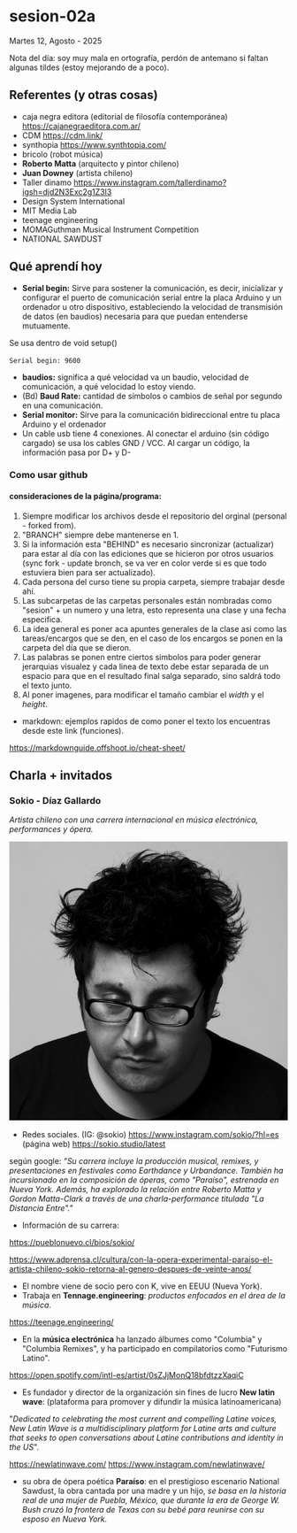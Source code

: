 # sesion-02a

Martes 12, Agosto - 2025

Nota del día: soy muy mala en ortografía, perdón de antemano si faltan algunas tildes (estoy mejorando de a poco).

## Referentes (y otras cosas)

- caja negra editora (editorial de filosofía contemporánea) <https://cajanegraeditora.com.ar/>
- CDM  <https://cdm.link/>
- synthopia  <https://www.synthtopia.com/>
- bricolo (robot música)
- **Roberto Matta** (arquitecto y pintor chileno)
- **Juan Downey** (artista chileno)
- Taller dinamo <https://www.instagram.com/tallerdinamo?igsh=djd2N3Exc2g1Z3l3>
- Design System International
- MIT Media Lab
- teenage engineering
- MOMAGuthman Musical Instrument Competition
- NATIONAL SAWDUST

## Qué aprendí hoy

- **Serial begin:** Sirve para sostener la comunicación, es decir, inicializar y configurar el puerto de comunicación serial entre la placa Arduino y un ordenador u otro dispositivo, estableciendo la velocidad de transmisión de datos (en baudios) necesaria para que puedan entenderse mutuamente.

Se usa dentro de void setup()

`Serial begin: 9600`

- **baudios:** significa a qué velocidad va un baudio, velocidad de comunicación, a qué velocidad lo estoy viendo.
- (Bd) **Baud Rate:** cantidad de símbolos o cambios de señal por segundo en una comunicación.
- **Serial monitor:** Sirve para la comunicación bidireccional entre tu placa Arduino y el ordenador
- Un cable usb tiene 4 conexiones. Al conectar el arduino (sin código cargado) se usa los cables GND / VCC. Al cargar un código, la información pasa por D+ y D-

### Como usar github

#### consideraciones de la página/programa:

1. Siempre modificar los archivos desde el repositorio del orginal (personal - forked from).
2. "BRANCH" siempre debe mantenerse en 1.
3. Si la información esta "BEHIND" es necesario sincronizar (actualizar) para estar al día con las ediciones que se hicieron por otros usuarios (sync fork - update bronch, se va ver en color verde si es que todo estuviera bien para ser actualizado).
4. Cada persona del curso tiene su propia carpeta, siempre trabajar desde ahí.
5. Las subcarpetas de las carpetas personales están nombradas como "sesion" + un numero y una letra, esto representa una clase y una fecha especifica.
6. La idea general es poner aca apuntes generales de la clase asi como las tareas/encargos que se den, en el caso de los encargos se ponen en la carpeta del día que se dieron.
7. Las palabras se ponen entre ciertos simbolos para poder generar jerarquias visualez y cada linea de texto debe estar separada de un espacio para que en el resultado final salga separado, sino saldrá todo el texto junto.
8. Al poner imagenes, para modificar el tamaño cambiar el *width* y el *height*.

- markdown: ejemplos rapidos de como poner el texto los encuentras desde este link (funciones).

<https://markdownguide.offshoot.io/cheat-sheet/>

## Charla + invitados

### Sokio - Díaz Gallardo

*Artista chileno con una carrera internacional en música electrónica, performances y ópera.*

![sokio](./imagenes/sokio.png)

- Redes sociales. (IG: @sokio) <https://www.instagram.com/sokio/?hl=es> (página web) <https://sokio.studio/latest>

según google: *"Su carrera incluye la producción musical, remixes, y presentaciones en festivales como Earthdance y Urbandance. También ha incursionado en la composición de óperas, como "Paraíso", estrenada en Nueva York. Además, ha explorado la relación entre Roberto Matta y Gordon Matta-Clark a través de una charla-performance titulada "La Distancia Entre"."*

- Información de su carrera:

<https://pueblonuevo.cl/bios/sokio/>  

<https://www.adprensa.cl/cultura/con-la-opera-experimental-paraiso-el-artista-chileno-sokio-retorna-al-genero-despues-de-veinte-anos/>

- El  nombre viene de socio pero con K, vive en EEUU (Nueva York).
- Trabaja en **Tennage.engineering**: *productos enfocados en el área de la música*.

<https://teenage.engineering/>

- En la **música electrónica** ha lanzado álbumes como "Columbia" y "Columbia Remixes", y ha participado en compilatorios como "Futurismo Latino".

<https://open.spotify.com/intl-es/artist/0sZJjMonQ18bfdtzzXaqiC>

- Es fundador y director de la organización sin fines de lucro **New latin wave**: (plataforma para promover y difundir la música latinoamericana)

"*Dedicated to celebrating the most current and compelling Latine voices, New Latin Wave is a multidisciplinary platform for Latine arts and culture that seeks to open conversations about Latine contributions and identity in the US*".

<https://newlatinwave.com/>   <https://www.instagram.com/newlatinwave/>

- su obra de ópera poética **Paraíso**: en el prestigioso escenario National Sawdust, la obra cantada por una madre y un hijo, *se basa en la historia real de una mujer de Puebla, México, que durante la era de George W. Bush cruzó la frontera de Texas con su bebé para reunirse con su esposo en Nueva York.*
